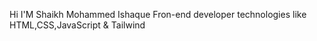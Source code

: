 Hi I'M Shaikh Mohammed Ishaque 
Fron-end developer technologies like HTML,CSS,JavaScript & Tailwind
